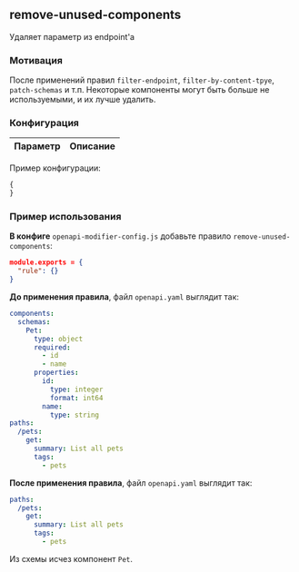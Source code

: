## remove-unused-components

Удаляет параметр из endpoint'а

### Мотивация

После применений правил `filter-endpoint`, `filter-by-content-tpye`, `patch-schemas` и т.п. Некоторые компоненты могут быть больше не используемыми, и их лучше удалить.

### Конфигурация

| Параметр | Описание |
| -------- | :------: |

Пример конфигурации:

```js
{
}
```

### Пример использования

**В конфиге** `openapi-modifier-config.js` добавьте правило `remove-unused-components`:

```json
module.exports = {
  "rule": {}
}
```

**До применения правила**, файл `openapi.yaml` выглядит так:

```yaml
components:
  schemas:
    Pet:
      type: object
      required:
        - id
        - name
      properties:
        id:
          type: integer
          format: int64
        name:
          type: string
paths:
  /pets:
    get:
      summary: List all pets
      tags:
        - pets
```

**После применения правила**, файл `openapi.yaml` выглядит так:

```yaml
paths:
  /pets:
    get:
      summary: List all pets
      tags:
        - pets
```

Из схемы исчез компонент `Pet`.
